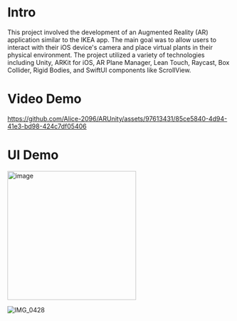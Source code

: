 # Intro 
This project involved the development of an Augmented Reality (AR) application similar to the IKEA app. The main goal was to allow users to interact with their iOS device's camera and place virtual plants in their physical environment. The project utilized a variety of technologies including Unity, ARKit for iOS, AR Plane Manager, Lean Touch, Raycast, Box Collider, Rigid Bodies, and SwiftUI components like ScrollView. 

# Video Demo

https://github.com/Alice-2096/ARUnity/assets/97613431/85ce5840-4d94-41e3-bd98-424c7df05406

# UI Demo
<img width="289" alt="image" src="https://github.com/Alice-2096/ARUnity/assets/97613431/6558b804-0313-42e0-96f7-ae4803a3ebc0">

![IMG_0428](https://github.com/Alice-2096/ARUnity/assets/97613431/6a87f7ce-bc35-4fa9-afbe-4dda3a77c488)


